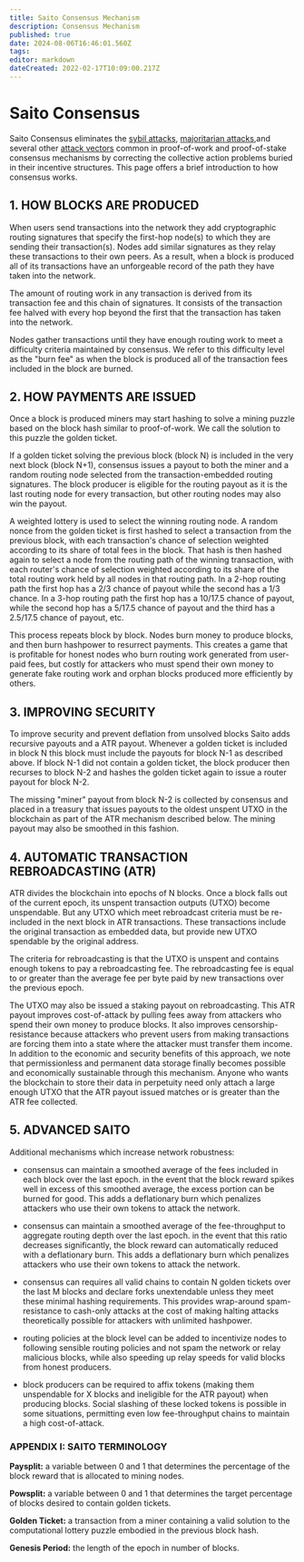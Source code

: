 ```yaml
---
title: Saito Consensus Mechanism
description: Consensus Mechanism
published: true
date: 2024-08-06T16:46:01.560Z
tags: 
editor: markdown
dateCreated: 2022-02-17T10:09:00.217Z
---
```


# Saito Consensus

Saito Consensus eliminates the [sybil attacks](/consensus/sybil-proof),  [majoritarian attacks](/consensus/majoritarian-attacks),and several other [attack vectors](/consensus/attack-vectors) common in proof-of-work and proof-of-stake consensus mechanisms by correcting the collective action problems buried in their incentive structures. This page offers a brief introduction to how consensus works.

## 1. HOW BLOCKS ARE PRODUCED

When users send transactions into the network they add cryptographic routing signatures that specify the first-hop node(s) to which they are sending their transaction(s). Nodes add similar signatures as they relay these transactions to their own peers. As a result, when a block is produced all of its transactions have an unforgeable record of the path they have taken into the network.

The amount of routing work in any transaction is derived from its transaction fee and this chain of signatures. It consists of the transaction fee halved with every hop beyond the first that the transaction has taken into the network. 

Nodes gather transactions until they have enough routing work to meet a difficulty criteria maintained by consensus. We refer to this difficulty level as the "burn fee" as when the block is produced all of the transaction fees included in the block are burned.

## 2. HOW PAYMENTS ARE ISSUED

Once a block is produced miners may start hashing to solve a mining puzzle based on the block hash similar to proof-of-work. We call the solution to this puzzle the golden ticket.

If a golden ticket solving the previous block (block N) is included in the very next block (block N+1), consensus issues a payout to both the miner and a random routing node selected from the transaction-embedded routing signatures. The block producer is eligible for the routing payout as it is the last routing node for every transaction, but other routing nodes may also win the payout.

A weighted lottery is used to select the winning routing node. A random nonce from the golden ticket is first hashed to select a transaction from the previous block, with each transaction's chance of selection weighted according to its share of total fees in the block. That hash is then hashed again to select a node from the routing path of the winning transaction, with each router's chance of selection weighted according to its share of the total routing work held by all nodes in that routing path. In a 2-hop routing path the first hop has a 2/3 chance of payout while the second has a 1/3 chance. In a 3-hop routing path the first hop has a 10/17.5 chance of payout, while the second hop has a 5/17.5 chance of payout and the third has a 2.5/17.5 chance of payout, etc.

This process repeats block by block. Nodes burn money to produce blocks, and then burn hashpower to resurrect payments. This creates a game that is profitable for honest nodes who burn routing work generated from user-paid fees, but costly for attackers who must spend their own money to generate fake routing work and orphan blocks produced more efficiently by others.

## 3. IMPROVING SECURITY

To improve security and prevent deflation from unsolved blocks Saito adds recursive payouts and a ATR payout. Whenever a golden ticket is included in block N this block must include the payouts for block N-1 as described above. If block N-1 did not contain a golden ticket, the block producer then recurses to block N-2 and hashes the golden ticket again to issue a router payout for block N-2.

The missing "miner" payout from block N-2 is collected by consensus and placed in a treasury that issues payouts to the oldest unspent UTXO in the blockchain as part of the ATR mechanism described below. The mining payout may also be smoothed in this fashion.

## 4. AUTOMATIC TRANSACTION REBROADCASTING (ATR)

ATR divides the blockchain into epochs of N blocks. Once a block falls out of the current epoch, its unspent transaction outputs (UTXO) become unspendable. But any UTXO which meet rebroadcast criteria must be re-included in the next block in ATR transactions. These transactions include the original transaction as embedded data, but provide new UTXO spendable by the original address.

The criteria for rebroadcasting is that the UTXO is unspent and contains enough tokens to pay a rebroadcasting fee. The rebroadcasting fee is equal to or greater than the average fee per byte paid by new transactions over the previous epoch.

The UTXO may also be issued a staking payout on rebroadcasting. This ATR payout improves cost-of-attack by pulling fees away from attackers who spend their own money to produce blocks. It also improves censorship-resistance because attackers who prevent users from making transactions are forcing them into a state where the attacker must transfer them income. In addition to the economic and security benefits of this approach, we note that permissionless and permanent data storage finally becomes possible and economically sustainable through this mechanism. Anyone who wants the blockchain to store their data in perpetuity need only attach a large enough UTXO that the ATR payout issued matches or is greater than the ATR fee collected.

## 5. ADVANCED SAITO

Additional mechanisms which increase network robustness:

* consensus can maintain a smoothed average of the fees included in each block over the last epoch. in the event that the block reward spikes well in excess of this smoothed average, the excess portion can be burned for good. This adds a deflationary burn which penalizes attackers who use their own tokens to attack the network.

* consensus can maintain a smoothed average of the fee-throughput to aggregate routing depth over the last epoch. in the event that this ratio decreases significantly, the block reward can automatically reduced with a deflationary burn. This adds a deflationary burn which penalizes attackers who use their own tokens to attack the network.

* consensus can requires all valid chains to contain N golden tickets over the last M blocks and declare forks unextendable unless they meet these minimal hashing requirements. This provides wrap-around spam-resistance to cash-only attacks at the cost of making halting attacks theoretically possible for attackers with unlimited hashpower.

* routing policies at the block level can be added to incentivize nodes to following sensible routing policies and not spam the network or relay malicious blocks, while also speeding up relay speeds for valid blocks from honest producers.

* block producers can be required to affix tokens (making them unspendable for X blocks and ineligible for the ATR payout) when producing blocks. Social slashing of these locked tokens is possible in some situations, permitting even low fee-throughput chains to maintain a high cost-of-attack.


### APPENDIX I: SAITO TERMINOLOGY

**Paysplit:** a variable between 0 and 1 that determines the percentage of the block reward that is allocated to mining nodes.

**Powsplit:** a variable between 0 and 1 that determines the target percentage of blocks desired to contain golden tickets.

**Golden Ticket:** a transaction from a miner containing a valid solution to the computational lottery puzzle embodied in the previous block hash.

**Genesis Period:** the length of the epoch in number of blocks.




